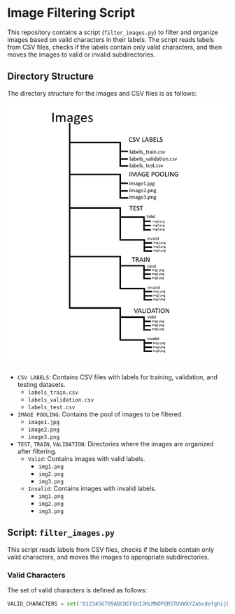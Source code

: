 # Image Filtering Script

This repository contains a script (`filter_images.py`) to filter and organize images based on valid characters in their labels. The script reads labels from CSV files, checks if the labels contain only valid characters, and then moves the images to valid or invalid subdirectories.

## Directory Structure

The directory structure for the images and CSV files is as follows:

![Directory Structure](image%20filter%20system%20flowchart.png)

- `CSV LABELS`: Contains CSV files with labels for training, validation, and testing datasets.
  - `labels_train.csv`
  - `labels_validation.csv`
  - `labels_test.csv`
- `IMAGE POOLING`: Contains the pool of images to be filtered.
  - `image1.jpg`
  - `image2.png`
  - `image3.png`
- `TEST`, `TRAIN`, `VALIDATION`: Directories where the images are organized after filtering.
  - `Valid`: Contains images with valid labels.
    - `img1.png`
    - `img2.png`
    - `img3.png`
  - `Invalid`: Contains images with invalid labels.
    - `img1.png`
    - `img2.png`
    - `img3.png`

## Script: `filter_images.py`

This script reads labels from CSV files, checks if the labels contain only valid characters, and moves the images to appropriate subdirectories.

### Valid Characters

The set of valid characters is defined as follows:

```python
VALID_CHARACTERS = set('0123456789ABCDEFGHIJKLMNOPQRSTUVWXYZabcdefghijklmnopqrstuvwxyz+-*/÷')
